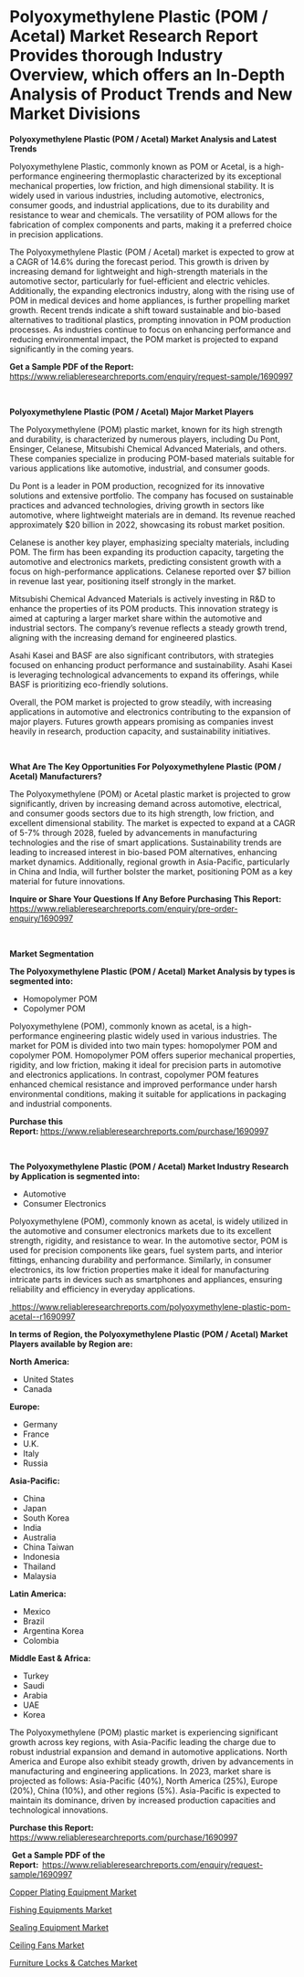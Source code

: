 <p><h1>Polyoxymethylene Plastic (POM / Acetal) Market Research Report Provides thorough Industry Overview, which offers an In-Depth Analysis of Product Trends and New Market Divisions</h1></p><p><strong>Polyoxymethylene Plastic (POM / Acetal) Market Analysis and Latest Trends</strong></p>
<p><p>Polyoxymethylene Plastic, commonly known as POM or Acetal, is a high-performance engineering thermoplastic characterized by its exceptional mechanical properties, low friction, and high dimensional stability. It is widely used in various industries, including automotive, electronics, consumer goods, and industrial applications, due to its durability and resistance to wear and chemicals. The versatility of POM allows for the fabrication of complex components and parts, making it a preferred choice in precision applications.</p><p>The Polyoxymethylene Plastic (POM / Acetal) market is expected to grow at a CAGR of 14.6% during the forecast period. This growth is driven by increasing demand for lightweight and high-strength materials in the automotive sector, particularly for fuel-efficient and electric vehicles. Additionally, the expanding electronics industry, along with the rising use of POM in medical devices and home appliances, is further propelling market growth. Recent trends indicate a shift toward sustainable and bio-based alternatives to traditional plastics, prompting innovation in POM production processes. As industries continue to focus on enhancing performance and reducing environmental impact, the POM market is projected to expand significantly in the coming years.</p></p>
<p><strong>Get a Sample PDF of the Report:&nbsp;</strong> <a href="https://www.reliableresearchreports.com/enquiry/request-sample/1690997?utm_campaign=13&utm_medium=2&utm_source=Github&utm_content=ia&utm_term=17102024&utm_id=polyoxymethylene-plastic-pom-acetal">https://www.reliableresearchreports.com/enquiry/request-sample/1690997</a></p>
<p>&nbsp;</p>
<p><strong>Polyoxymethylene Plastic (POM / Acetal) Major Market Players</strong></p>
<p><p>The Polyoxymethylene (POM) plastic market, known for its high strength and durability, is characterized by numerous players, including Du Pont, Ensinger, Celanese, Mitsubishi Chemical Advanced Materials, and others. These companies specialize in producing POM-based materials suitable for various applications like automotive, industrial, and consumer goods.</p><p>Du Pont is a leader in POM production, recognized for its innovative solutions and extensive portfolio. The company has focused on sustainable practices and advanced technologies, driving growth in sectors like automotive, where lightweight materials are in demand. Its revenue reached approximately $20 billion in 2022, showcasing its robust market position.</p><p>Celanese is another key player, emphasizing specialty materials, including POM. The firm has been expanding its production capacity, targeting the automotive and electronics markets, predicting consistent growth with a focus on high-performance applications. Celanese reported over $7 billion in revenue last year, positioning itself strongly in the market.</p><p>Mitsubishi Chemical Advanced Materials is actively investing in R&D to enhance the properties of its POM products. This innovation strategy is aimed at capturing a larger market share within the automotive and industrial sectors. The company’s revenue reflects a steady growth trend, aligning with the increasing demand for engineered plastics.</p><p>Asahi Kasei and BASF are also significant contributors, with strategies focused on enhancing product performance and sustainability. Asahi Kasei is leveraging technological advancements to expand its offerings, while BASF is prioritizing eco-friendly solutions.</p><p>Overall, the POM market is projected to grow steadily, with increasing applications in automotive and electronics contributing to the expansion of major players. Futures growth appears promising as companies invest heavily in research, production capacity, and sustainability initiatives.</p></p>
<p>&nbsp;</p>
<p><strong>What Are The Key Opportunities For Polyoxymethylene Plastic (POM / Acetal) Manufacturers?</strong></p>
<p><p>The Polyoxymethylene (POM) or Acetal plastic market is projected to grow significantly, driven by increasing demand across automotive, electrical, and consumer goods sectors due to its high strength, low friction, and excellent dimensional stability. The market is expected to expand at a CAGR of 5-7% through 2028, fueled by advancements in manufacturing technologies and the rise of smart applications. Sustainability trends are leading to increased interest in bio-based POM alternatives, enhancing market dynamics. Additionally, regional growth in Asia-Pacific, particularly in China and India, will further bolster the market, positioning POM as a key material for future innovations.</p></p>
<p><strong>Inquire or Share Your Questions If Any Before Purchasing This Report:</strong> <a href="https://www.reliableresearchreports.com/enquiry/pre-order-enquiry/1690997?utm_campaign=13&utm_medium=2&utm_source=Github&utm_content=ia&utm_term=17102024&utm_id=polyoxymethylene-plastic-pom-acetal">https://www.reliableresearchreports.com/enquiry/pre-order-enquiry/1690997</a></p>
<p>&nbsp;</p>
<p><strong>Market Segmentation</strong></p>
<p><strong>The Polyoxymethylene Plastic (POM / Acetal) Market Analysis by types is segmented into:</strong></p>
<p><ul><li>Homopolymer POM</li><li>Copolymer POM</li></ul></p>
<p><p>Polyoxymethylene (POM), commonly known as acetal, is a high-performance engineering plastic widely used in various industries. The market for POM is divided into two main types: homopolymer POM and copolymer POM. Homopolymer POM offers superior mechanical properties, rigidity, and low friction, making it ideal for precision parts in automotive and electronics applications. In contrast, copolymer POM features enhanced chemical resistance and improved performance under harsh environmental conditions, making it suitable for applications in packaging and industrial components.</p></p>
<p><strong>Purchase this Report:&nbsp;</strong><a href="https://www.reliableresearchreports.com/purchase/1690997?utm_campaign=13&utm_medium=2&utm_source=Github&utm_content=ia&utm_term=17102024&utm_id=polyoxymethylene-plastic-pom-acetal">https://www.reliableresearchreports.com/purchase/1690997</a></p>
<p>&nbsp;</p>
<p><strong>The Polyoxymethylene Plastic (POM / Acetal) Market Industry Research by Application is segmented into:</strong></p>
<p><ul><li>Automotive</li><li>Consumer Electronics</li></ul></p>
<p><p>Polyoxymethylene (POM), commonly known as acetal, is widely utilized in the automotive and consumer electronics markets due to its excellent strength, rigidity, and resistance to wear. In the automotive sector, POM is used for precision components like gears, fuel system parts, and interior fittings, enhancing durability and performance. Similarly, in consumer electronics, its low friction properties make it ideal for manufacturing intricate parts in devices such as smartphones and appliances, ensuring reliability and efficiency in everyday applications.</p></p>
<p><a href="https://www.reliableresearchreports.com/polyoxymethylene-plastic-pom-acetal--r1690997?utm_campaign=13&utm_medium=2&utm_source=Github&utm_content=ia&utm_term=17102024&utm_id=polyoxymethylene-plastic-pom-acetal">&nbsp;https://www.reliableresearchreports.com/polyoxymethylene-plastic-pom-acetal--r1690997</a></p>
<p><strong>In terms of Region, the Polyoxymethylene Plastic (POM / Acetal) Market Players available by Region are:</strong></p>
<p>
    <p> <strong> North America: </strong>
        <ul>
            <li>United States</li>
            <li>Canada</li>
        </ul>
        </p> 
    <p> <strong> Europe: </strong>
        <ul>
            <li>Germany</li>
            <li>France</li>
            <li>U.K.</li>
            <li>Italy</li>
            <li>Russia</li>
        </ul>
        </p> 
    <p> <strong> Asia-Pacific: </strong>
        <ul>
            <li>China</li>
            <li>Japan</li>
            <li>South Korea</li>
            <li>India</li>
            <li>Australia</li>
            <li>China Taiwan</li>
            <li>Indonesia</li>
            <li>Thailand</li>
            <li>Malaysia</li>
        </ul>
        </p> 
    <p> <strong> Latin America: </strong>
        <ul>
            <li>Mexico</li>
            <li>Brazil</li>
            <li>Argentina Korea</li>
            <li>Colombia</li>
        </ul>
        </p> 
    <p> <strong> Middle East & Africa: </strong>
        <ul>
            <li>Turkey</li>
            <li>Saudi</li>
            <li>Arabia</li>
            <li>UAE</li>
            <li>Korea</li>
        </ul>
    </p>
    </p>
<p><p>The Polyoxymethylene (POM) plastic market is experiencing significant growth across key regions, with Asia-Pacific leading the charge due to robust industrial expansion and demand in automotive applications. North America and Europe also exhibit steady growth, driven by advancements in manufacturing and engineering applications. In 2023, market share is projected as follows: Asia-Pacific (40%), North America (25%), Europe (20%), China (10%), and other regions (5%). Asia-Pacific is expected to maintain its dominance, driven by increased production capacities and technological innovations.</p></p>
<p><strong>Purchase this Report: </strong><a href="https://www.reliableresearchreports.com/purchase/1690997?utm_campaign=13&utm_medium=2&utm_source=Github&utm_content=ia&utm_term=17102024&utm_id=polyoxymethylene-plastic-pom-acetal">https://www.reliableresearchreports.com/purchase/1690997</a></p>
<p>&nbsp;<strong>Get a Sample PDF of the Report:&nbsp;&nbsp;</strong><a href="https://www.reliableresearchreports.com/enquiry/request-sample/1690997?utm_campaign=13&utm_medium=2&utm_source=Github&utm_content=ia&utm_term=17102024&utm_id=polyoxymethylene-plastic-pom-acetal">https://www.reliableresearchreports.com/enquiry/request-sample/1690997</a></p>
<p><strong></strong></p>
<p><p><a href="https://issuu.com/reportprime-2/docs/copper-plating-equipment-market-siz_12e14fd2d29709?utm_campaign=13&utm_medium=2&utm_source=Github&utm_content=ia&utm_term=17102024&utm_id=polyoxymethylene-plastic-pom-acetal">Copper Plating Equipment Market</a></p><p><a href="https://www.linkedin.com/pulse/regulatory-landscape-its-influence-global-fishing-equipments-x2kjc?utm_campaign=13&utm_medium=2&utm_source=Github&utm_content=ia&utm_term=17102024&utm_id=polyoxymethylene-plastic-pom-acetal">Fishing Equipments Market</a></p><p><a href="https://issuu.com/reportprime-2/docs/sealing-equipment-market-size-2030._19c50bbf7d6728?utm_campaign=13&utm_medium=2&utm_source=Github&utm_content=ia&utm_term=17102024&utm_id=polyoxymethylene-plastic-pom-acetal">Sealing Equipment Market</a></p><p><a href="https://www.linkedin.com/pulse/comprehensive-ceiling-fans-market-report-regional-analysis-zehac?utm_campaign=13&utm_medium=2&utm_source=Github&utm_content=ia&utm_term=17102024&utm_id=polyoxymethylene-plastic-pom-acetal">Ceiling Fans Market</a></p><p><a href="https://github.com/burdgexaraeqn/Market-Research-Report-List-1/blob/main/furniture-locks-catches-market.md?utm_campaign=13&utm_medium=2&utm_source=Github&utm_content=ia&utm_term=17102024&utm_id=polyoxymethylene-plastic-pom-acetal">Furniture Locks & Catches Market</a></p></p>